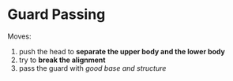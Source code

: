 # Guard Passing

Moves:

1. push the head to **separate the upper body and the lower body**
2. try to **break the alignment** 
3. pass the guard with *good base and structure* 

